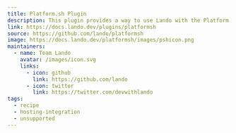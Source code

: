 ```yaml
---
title: Platform.sh Plugin
description: This plugin provides a way to use Lando with the Platform.sh hosting service.
link: https://docs.lando.dev/plugins/platformsh
source: https://github.com/lando/platformsh
image: https://docs.lando.dev/platformsh/images/pshicon.png
maintainers:
  - name: Team Lando
    avatar: /images/icon.svg
    links:
      - icon: github
        link: https://github.com/lando
      - icon: twitter
        link: https://twitter.com/devwithlando
tags:
  - recipe
  - hosting-integration
  - unsupported
---
```


